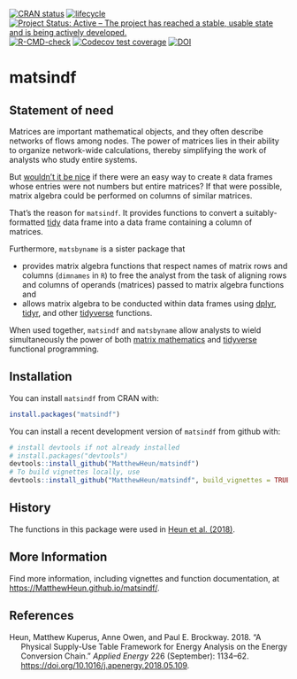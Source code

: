 
<!-- *********** -->
<!-- Note: README.md is generated from README.Rmd.   -->
<!-- Be sure to edit README.Rmd and generate the README.md file by Cmd/Ctl-shift-K -->
<!-- *********** -->
<!-- badges: start -->

[![CRAN
status](https://www.r-pkg.org/badges/version/matsindf)](https://cran.r-project.org/package=matsindf)
[![lifecycle](https://img.shields.io/badge/lifecycle-stable-brightgreen.svg)](https://lifecycle.r-lib.org/articles/stages.html#stable)
[![Project Status: Active – The project has reached a stable, usable
state and is being actively
developed.](https://www.repostatus.org/badges/latest/active.svg)](https://www.repostatus.org/#active)
[![R-CMD-check](https://github.com/MatthewHeun/matsindf/actions/workflows/R-CMD-check.yaml/badge.svg)](https://github.com/MatthewHeun/matsindf/actions/workflows/R-CMD-check.yaml)
[![Codecov test
coverage](https://codecov.io/gh/MatthewHeun/matsindf/branch/master/graph/badge.svg)](https://app.codecov.io/gh/MatthewHeun/matsindf?branch=master)
[![DOI](https://zenodo.org/badge/DOI/10.5281/zenodo.5475443.svg)](https://doi.org/10.5281/zenodo.5475443)
<!-- badges: end -->

# matsindf

## Statement of need

Matrices are important mathematical objects, and they often describe
networks of flows among nodes. The power of matrices lies in their
ability to organize network-wide calculations, thereby simplifying the
work of analysts who study entire systems.

But [wouldn’t it be
nice](https://en.wikipedia.org/wiki/Wouldn%27t_It_Be_Nice) if there were
an easy way to create `R` data frames whose entries were not numbers but
entire matrices? If that were possible, matrix algebra could be
performed on columns of similar matrices.

That’s the reason for `matsindf`. It provides functions to convert a
suitably-formatted
[tidy](https://tidyr.tidyverse.org/articles/tidy-data.html) data frame
into a data frame containing a column of matrices.

Furthermore, `matsbyname` is a sister package that

- provides matrix algebra functions that respect names of matrix rows
  and columns (`dimnames` in `R`) to free the analyst from the task of
  aligning rows and columns of operands (matrices) passed to matrix
  algebra functions and
- allows matrix algebra to be conducted within data frames using
  [dplyr](https://dplyr.tidyverse.org),
  [tidyr](https://tidyr.tidyverse.org), and other
  [tidyverse](https://www.tidyverse.org) functions.

When used together, `matsindf` and `matsbyname` allow analysts to wield
simultaneously the power of both [matrix
mathematics](https://en.wikipedia.org/wiki/Matrix_(mathematics)) and
[tidyverse](https://www.tidyverse.org) functional programming.

## Installation

You can install `matsindf` from CRAN with:

``` r
install.packages("matsindf")
```

You can install a recent development version of `matsindf` from github
with:

``` r
# install devtools if not already installed
# install.packages("devtools")
devtools::install_github("MatthewHeun/matsindf")
# To build vignettes locally, use
devtools::install_github("MatthewHeun/matsindf", build_vignettes = TRUE)
```

## History

The functions in this package were used in [Heun et al.
(2018)](https://doi.org/10.1016/j.apenergy.2018.05.109).

## More Information

Find more information, including vignettes and function documentation,
at <https://MatthewHeun.github.io/matsindf/>.

## References

<div id="refs" class="references csl-bib-body hanging-indent"
entry-spacing="0">

<div id="ref-Heun:2018" class="csl-entry">

Heun, Matthew Kuperus, Anne Owen, and Paul E. Brockway. 2018. “A
Physical Supply-Use Table Framework for Energy Analysis on the Energy
Conversion Chain.” *Applied Energy* 226 (September): 1134–62.
<https://doi.org/10.1016/j.apenergy.2018.05.109>.

</div>

</div>

